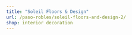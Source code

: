```yaml
---
title: "Soleil Floors & Design"
url: /paso-robles/soleil-floors-and-design-2/
shop: interior decoration
---
```

